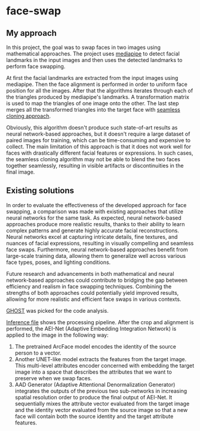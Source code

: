 face-swap
======

My approach
------

In this project, the goal was to swap faces in two images using mathematical approaches. The project uses [mediapipe](https://github.com/google/mediapipe) to detect facial landmarks in the input images and then uses the detected landmarks to perform face swapping.

At first the facial landmarks are extracted from the input images using mediapipe. Then the face alignment is performed in order to uniform face position for all the images. After that the algorithms iterates through each of the triangles produced by mediapipe's landmarks. A transformation matrix is used to map the triangles of one image onto the other. The last step merges all the transformed triangles into the target face with [seamless cloning approach](https://docs.opencv.org/3.4/df/da0/group__photo__clone.html).

Obviously, this algorithm doesn't produce such state-of-art results as neural network-based approaches, but it doesn't require a large dataset of paired images for training, which can be time-consuming and expensive to collect. The main limitation of this approach is that it does not work well for faces with drastically different facial features or expressions. In such cases, the seamless cloning algorithm may not be able to blend the two faces together seamlessly, resulting in visible artifacts or discontinuities in the final image.

Existing solutions
------

In order to evaluate the effectiveness of the developed approach for face swapping, a comparison was made with existing approaches that utilize neural networks for the same task. As expected, neural network-based approaches produce more realistic results, thanks to their ability to learn complex patterns and generate highly accurate facial reconstructions. Neural networks excel at capturing intricate details, fine textures, and nuances of facial expressions, resulting in visually compelling and seamless face swaps. Furthermore, neural network-based approaches benefit from large-scale training data, allowing them to generalize well across various face types, poses, and lighting conditions. 

Future research and advancements in both mathematical and neural network-based approaches could contribute to bridging the gap between efficiency and realism in face swapping techniques. Combining the strengths of both approaches could potentially yield improved results, allowing for more realistic and efficient face swaps in various contexts.

[GHOST](https://github.com/ai-forever/ghost) was picked for the code analysis. 

[Inference file](https://github.com/ai-forever/ghost/blob/main/inference.py) shows the processing pipeline. After the crop and alignment is performed, the AEI-Net (Adaptive Embedding Integration Network) is applied to the image in the following way:

1. The pretrained ArcFace model encodes the identity of the source person to a vector. 
2. Another UNET-like model extracts the features from the target image. This multi-level attributes encoder concerned with embedding the target image into a space that describes the attributes that we want to preserve when we swap faces.
3. AAD Generator (Adaptive Attentional Denormalization Generator) integrates the outputs of the previous two sub-networks in increasing spatial resolution order to produce the final output of AEI-Net. It sequentially mixes the attribute vector evaluated from the target image and the identity vector evaluated from the source image so that a new face will contain both the source identity and the target attribute features. 


